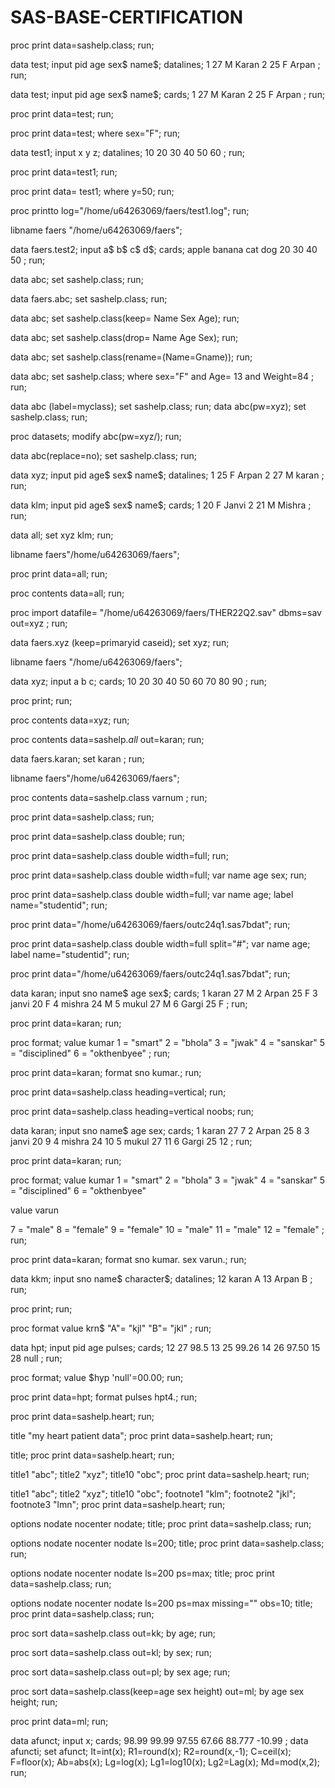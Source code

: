 # SAS-BASE-CERTIFICATION



proc print data=sashelp.class;
run;

data test;
input pid age sex$ name$;
datalines;
1 27 M Karan
2 25 F Arpan 
;
run;

data test;
input pid age sex$ name$;
cards;
1 27 M Karan
2 25 F Arpan
;
run;

proc print data=test;
run;

proc print data=test;
where sex="F";
run;


data test1;
input x y z;
datalines;
10 20 30 
40 50 60 
;
run;

proc print data=test1;
run;

proc print data= test1;
where y=50;
run;

proc printto log="/home/u64263069/faers/test1.log";
run;

libname faers "/home/u64263069/faers";

data faers.test2;
input a$ b$ c$ d$;
cards;
apple banana cat dog
20 30 40 50
;
run;

data abc;
set sashelp.class;
run;

data faers.abc;
set sashelp.class;
run;

data abc;
set sashelp.class(keep= Name Sex Age);
run;

data abc;
set sashelp.class(drop= Name Age Sex);
run;

data abc;
set sashelp.class(rename=(Name=Gname));
run;

data abc;
set sashelp.class;
where sex="F" and Age= 13 and Weight=84
;
run;


data abc (label=myclass);
set sashelp.class;
run;
data abc(pw=xyz);
set sashelp.class;
run;

proc datasets;
modify abc(pw=xyz/);
run;




data abc(replace=no);
set sashelp.class;
run;



data xyz;
input pid age$ sex$ name$;
datalines;
1 25 F Arpan
2 27 M karan
;
run;

data klm;
input pid age$ sex$ name$;
cards;
1 20 F Janvi
2 21 M Mishra
;
run;

data all;
set xyz klm;
run;


libname faers"/home/u64263069/faers";

proc print data=all;
run;

proc contents data=all;
run;




proc import datafile= "/home/u64263069/faers/THER22Q2.sav"
dbms=sav
out=xyz
;
run;

data faers.xyz (keep=primaryid caseid);
set xyz;
run;

libname faers "/home/u64263069/faers";


data xyz;
input a b c;
cards;
10 20 30 
40 50 60 
70 80 90
;
run;



proc print;
run;

proc contents data=xyz;
run;

proc contents data=sashelp._all_
out=karan;
run;

data faers.karan;
set karan
;
run;

libname faers"/home/u64263069/faers";

proc contents data=sashelp.class
varnum
;
run;

proc print data=sashelp.class;
run;

proc print data=sashelp.class double;
run;

proc print data=sashelp.class double width=full;
run;

proc print data=sashelp.class double width=full;
var name age sex;
run;

proc print data=sashelp.class double width=full;
var name age;
label name="studentid";
run;

proc print data="/home/u64263069/faers/outc24q1.sas7bdat";
run;

proc print data=sashelp.class double width=full split="#";
var name age;
label name="studentid";
run;

proc print data="/home/u64263069/faers/outc24q1.sas7bdat";
run;



data karan;
input sno name$ age sex$;
cards;
1 karan 27 M
2 Arpan 25 F
3 janvi 20 F 
4 mishra 24 M
5 mukul 27 M
6 Gargi 25 F
;
run;

proc print data=karan;
run;

proc format;
value kumar
1 = "smart"
2 = "bhola"
3 = "jwak"
4 = "sanskar"
5 = "disciplined"
6 = "okthenbyee"
;
run;

proc print data=karan;
format sno kumar.;
run;


proc print data=sashelp.class heading=vertical;
run;

proc print data=sashelp.class heading=vertical noobs;
run;

data karan;
input sno name$ age sex;
cards;
1 karan 27 7
2 Arpan 25 8
3 janvi 20 9 
4 mishra 24 10
5 mukul 27 11
6 Gargi 25 12
;
run;

proc print data=karan;
run;

proc format;
value kumar
1 = "smart"
2 = "bhola"
3 = "jwak"
4 = "sanskar"
5 = "disciplined"
6 = "okthenbyee"

value varun

7 = "male"
8 = "female"
9 = "female"
10 = "male"
11 = "male"
12 = "female"
;
run;

proc print data=karan;
format sno kumar. sex varun.;
run;




data kkm;
input sno name$ character$;
datalines;
12 karan A
13 Arpan B
;
run;

proc print;
run;

proc format
value krn$
"A"= "kjl"
"B"= "jkl"
;
run;



data hpt;
input pid age pulses;
cards;
12 27 98.5
13 25 99.26
14 26 97.50
15 28 null
;
run;

proc format;
value $hyp 'null'=00.00;
run;

proc print data=hpt;
format pulses hpt4.;
run;


proc print data=sashelp.heart;
run;

title "my heart patient data";
proc print data=sashelp.heart;
run;

title;
proc print data=sashelp.heart;
run;

title1 "abc";
title2 "xyz";
title10 "obc";
proc print data=sashelp.heart;
run;


title1 "abc";
title2 "xyz";
title10 "obc";
footnote1 "klm";
footnote2 "jkl";
footnote3 "lmn";
proc print data=sashelp.heart;
run;


options nodate nocenter nodate;
title;
proc print data=sashelp.class;
run;

options nodate nocenter nodate ls=200;
title;
proc print data=sashelp.class;
run;



options nodate nocenter nodate ls=200 ps=max;
title;
proc print data=sashelp.class;
run;


options nodate nocenter nodate ls=200 ps=max missing="" obs=10;
title;
proc print data=sashelp.class;
run;




proc sort data=sashelp.class out=kk;
by age;
run;

proc sort data=sashelp.class out=kl;
by sex;
run;

proc sort data=sashelp.class out=pl;
by sex age;
run;

proc sort data=sashelp.class(keep=age sex height) out=ml;
by age sex height;
run;

proc print data=ml;
run;



data afunct;
input x;
cards;
98.99
99.99
97.55
67.66
88.777
-10.99
;
data afuncti;
set afunct;
It=int(x);
R1=round(x);
R2=round(x,-1);
C=ceil(x);
F=floor(x);
Ab=abs(x);
Lg=log(x);
Lg1=log10(x);
Lg2=Lag(x);
Md=mod(x,2);
run;






